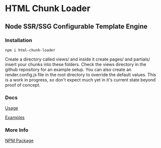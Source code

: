 # HTML Chunk Loader

## Node SSR/SSG Configurable Template Engine

### Installation

    npm i html-chunk-loader

Create a directory called views/ and inside it create pages/ and partials/ insert your chunks into these folders. Check the views directory in the github repository for an example setup. You can also create an render.config.js file in the root directory to override the default values. This is a work in progress, so don't expect much yet in it's current state beyond proof of concept.  


### Docs
[Usage](https://github.com/abschill/html-chunk-loader/blob/master/docs/usage.md)

[Examples](https://github.com/abschill/html-chunk-loader/tree/master/examples)
### More Info
[NPM Package](https://www.npmjs.com/package/html-chunk-loader)